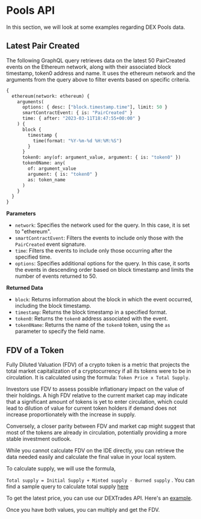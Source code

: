 # Pools API

In this section, we will look at some examples regarding DEX Pools data.

## Latest Pair Created

The following GraphQL query retrieves data on the latest 50 PairCreated events on the Ethereum network, along with their associated block timestamp, token0 address and name. It uses the ethereum network and the arguments from the query above to filter events based on specific criteria.

```graphql
{
  ethereum(network: ethereum) {
    arguments(
      options: { desc: ["block.timestamp.time"], limit: 50 }
      smartContractEvent: { is: "PairCreated" }
      time: { after: "2023-03-11T18:47:55+00:00" }
    ) {
      block {
        timestamp {
          time(format: "%Y-%m-%d %H:%M:%S")
        }
      }
      token0: any(of: argument_value, argument: { is: "token0" })
      token0Name: any(
        of: argument_value
        argument: { is: "token0" }
        as: token_name
      )
    }
  }
}
```

**Parameters**

- `network`: Specifies the network used for the query. In this case, it is set to "ethereum".
- `smartContractEvent`: Filters the events to include only those with the `PairCreated` event signature.
- `time`: Filters the events to include only those occurring after the specified time.
- `options`: Specifies additional options for the query. In this case, it sorts the events in descending order based on block timestamp and limits the number of events returned to 50.

**Returned Data**

- `block`: Returns information about the block in which the event occurred, including the block timestamp.
- `timestamp`: Returns the block timestamp in a specified format.
- `token0`: Returns the `token0` address associated with the event.
- `token0Name`: Returns the name of the `token0` token, using the `as` parameter to specify the field name.

## FDV of a Token

Fully Diluted Valuation (FDV) of a crypto token is a metric that projects the total market capitalization of a cryptocurrency if all its tokens were to be in circulation. It is calculated using the formula: `Token Price x Total Supply`.

Investors use FDV to assess possible inflationary impact on the value of their holdings.  A high FDV relative to the current market cap may indicate that a significant amount of tokens is yet to enter circulation, which could lead to dilution of value for current token holders if demand does not increase proportionately with the increase in supply. 

Conversely, a closer parity between FDV and market cap might suggest that most of the tokens are already in circulation, potentially providing a more stable investment outlook.

While you cannot calculate FDV on the IDE directly, you can retrieve the data needed easily and calculate the final value in your local system.

To calculate supply, we will use the formula,

`Total supply = Initial Supply + Minted supply - Burned supply` . You can find a sample query to calculate total supply [here](https://ide.bitquery.io/Total-supply-of-FTC-token)


To get the latest price, you can use our DEXTrades API. Here's an [example](https://ide.bitquery.io/Latest-price-of-ERUTA).

Once you have both values, you can multiply and get the FDV.

